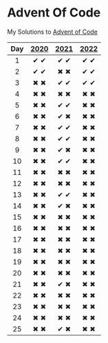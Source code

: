 # Advent Of Code
My Solutions to [Advent of Code](https://adventofcode.com/)

| Day | [2020](https://adventofcode.com/2020/day/1)  | [2021](https://adventofcode.com/2021/day/1) |[2022](https://adventofcode.com/2022/day/1) |
|:---:|:---:|:---:|:---:|
| 1   | ✔ ✔ | ✔ ✔ | ✔ ✔ | 
| 2   | ✔ ✔ | ✖ ✖ | ✔ ✔ |
| 3   | ✖ ✖ | ✔ ✔ | ✔ ✔ | 
| 4   | ✖ ✖ | ✖ ✖ | ✖ ✖ | 
| 5   | ✖ ✖ | ✔ ✔ | ✖ ✖ | 
| 6   | ✖ ✖ | ✔ ✖ | ✖ ✖ | 
| 7   | ✖ ✖ | ✔ ✔ | ✖ ✖ | 
| 8   | ✖ ✖ | ✔ ✔ | ✖ ✖ | 
| 9   | ✖ ✖ | ✔ ✖ | ✖ ✖ | 
| 10  | ✖ ✖ | ✔ ✔ | ✖ ✖ | 
| 11  | ✖ ✖ | ✖ ✖ | ✖ ✖ | 
| 12  | ✖ ✖ | ✖ ✖ | ✖ ✖ | 
| 13  | ✖ ✖ | ✔ ✔ | ✖ ✖ | 
| 14  | ✖ ✖ | ✔ ✖ | ✖ ✖ | 
| 15  | ✖ ✖ | ✖ ✖ | ✖ ✖ | 
| 16  | ✖ ✖ | ✖ ✖ | ✖ ✖ | 
| 17  | ✖ ✖ | ✖ ✖ | ✖ ✖ | 
| 18  | ✖ ✖ | ✖ ✖ | ✖ ✖ | 
| 19  | ✖ ✖ | ✖ ✖ | ✖ ✖ | 
| 20  | ✖ ✖ | ✖ ✖ | ✖ ✖ | 
| 21  | ✖ ✖ | ✔ ✖ | ✖ ✖ | 
| 22  | ✖ ✖ | ✖ ✖ | ✖ ✖ | 
| 23  | ✖ ✖ | ✖ ✖ | ✖ ✖ | 
| 24  | ✖ ✖ | ✖ ✖ | ✖ ✖ | 
| 25  | ✖ ✖ | ✔ ✖ | ✖ ✖ | 